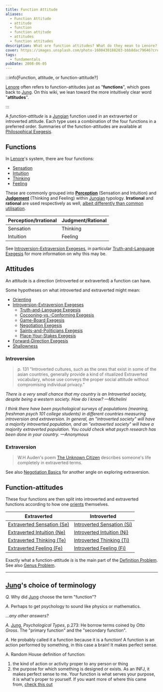 ```yaml
---
title: Function Attitude
aliases:
  - Function Attitude
  - attitude
  - function
  - function attitude
  - attitudes
  - function attitudes
description: What are function attitudes? What do they mean to Lenore?
cover: https://images.unsplash.com/photo-1600430188203-bbb8dac79646?crop=entropy&cs=srgb&fm=jpg&ixid=M3wxOTcwMjR8MHwxfHNlYXJjaHw5fHx0YXJvdHxlbnwwfHx8fDE3NDIzNDc4NjR8MA&ixlib=rb-4.0.3&q=85
tags:
  - fundamentals
pubDate: 2008-06-05
---
```


:::info[Function, attitude, or function-attitude?]

[Lenore](../typologists/lenore-thomson) often refers to function-attitudes just as "**functions**", which goes back to [Jung](../typologists/carl-jung). On this wiki, we lean toward the more intuitively clear word "**attitudes**".

:::

A _function-attitude_ is a [Jungian](../typologists/carl-jung) function used in an extraverted or introverted attitude. Each type uses a combination of the four functions in a preferred order. Summaries of the function-attitudes are available at [Philosophical Exegesis](../exegeses/philosophical-exegesis).

## Functions

In [Lenore](../typologists/lenore-thomson)'s system, there are four functions:

- [Sensation](../function-attitude/functions/sensation)
- [Intuition](../function-attitude/functions/intuition)
- [Thinking](../function-attitude/functions/thinking)
- [Feeling](../function-attitude/functions/feeling)

These are commonly grouped into **[Perception](../function-attitude/functions/perception)** (Sensation and Intuition) and **[Judgement](../function-attitude/functions/judgement)** (Thinking and Feeling) within [Jungian](../typologists/carl-jung) typology. **Irrational** and **rational** are used respectively as well, [albeit differently than common utilisation](./our-difficulties/terms-with-nonobvious-meanings).

| Perception/Irrational | Judgment/Rational |
| --------------------- | ----------------- |
| Sensation             | Thinking          |
| Intuition             | Feeling           |

See [Introversion-Extraversion Exegeses](../exegeses/introversion-extraversion), in particular [Truth-and-Language Exegesis](../exegeses/truth-and-language-exegesis) for more information on why this may be.

## Attitudes

An attitude is a direction (introverted or extraverted) a function can have.

Some hypotheses on what introverted and extraverted might mean:

- [Orienting](../sign-interpretation/orienting)
- [Introversion-Extraversion Exegeses](../exegeses/introversion-extraversion)
  - [Truth-and-Language Exegesis](../exegeses/truth-and-language-exegesis)
  - [Cocooning-vs.-Conforming Exegesis](../exegeses/introversion-extraversion/cocooning-vs-conforming-exegesis)
  - [Game-Board Exegesis](../exegeses/introversion-extraversion/game-board-exegesis)
  - [Negotiation Exegesis](../exegeses/introversion-extraversion/negotiation-exegesis)
  - [Saints-and-Politicians Exegesis](../exegeses/introversion-extraversion/saints-and-politicians-exegesis)
  - [Place-Your-Stakes Exegesis](../exegeses/introversion-extraversion/place-your-stakes-exegesis)
- [Forward-Direction Exegesis](../exegeses/forward-direction-exegesis)
- [Shallowness](../far-flung-explorations/shallowness)

### Introversion

> p. 131 "Introverted cultures, such as the ones that exist in some of the asian countries, generally provide a kind of ritualized Extraverted vocabulary, whose use conveys the proper social attitude without compromising individual privacy."

_There is a very small chance that my country is an Introverted society, despite being a western society. How do I know? —Michelini_

_I think there have been psychological surveys of populations (meaning, freshman psych 101 college students) in different countries measuring introversion and extraversion. In general, an "introverted society" will have a majority introverted population, and an "extraverted society" will have a majority extraverted population. You could check what psych research has been done in your country. —Anonymous_

### Extraversion

> W.H Auden's poem [The Unknown Citizen](https://poets.org/poem/unknown-citizen) describes someone's life completely in extraverted terms.

See also [Negotiation Basics](../exegeses/introversion-extraversion/negotiation-exegesis#Negotiation_Basics) for another angle on exploring extraversion.

## Function-attitudes

These four functions are then split into introverted and extraverted functions according to how one [orients](../sign-interpretation/orienting) themselves.

| Extraverted                                                                        | Introverted                                                                        |
| ---------------------------------------------------------------------------------- | ---------------------------------------------------------------------------------- |
| [Extraverted Sensation (Se)](../function-attitude/attitudes/extraverted-sensation) | [Introverted Sensation (Si)](../function-attitude/attitudes/introverted-sensation) |
| [Extraverted Intuition (Ne)](../function-attitude/attitudes/extraverted-intuition) | [Introverted Intuition (Ni)](../function-attitude/attitudes/introverted-intuition) |
| [Extraverted Thinking (Te)](../function-attitude/attitudes/extraverted-thinking)   | [Introverted Thinking (Ti)](../function-attitude/attitudes/introverted-thinking)   |
| [Extraverted Feeling (Fe)](../function-attitude/attitudes/extraverted-feeling)     | [Introverted Feeling (Fi)](../function-attitude/attitudes/introverted-feeling)     |

Exactly what a function-attitude _is_ is the main part of the [Definition Problem](../our-difficulties/definition-problem). See also [Genus Problem](../our-difficulties/genus-problem).

---

## [Jung](../typologists/carl-jung)'s choice of terminology

_Q._ Why did [Jung](../typologists/carl-jung) choose the term "function"?

_A._ Perhaps to get psychology to sound like physics or mathematics.

_...any other answers?_

_A._ [Jung](../typologists/carl-jung), _Psychological Types_, p.273: He borrow terms coined by _Otto Gross_. The "primary function" and the "secondary function".

_A._ He probably called it a function because it is a function! A function is an action performed by something, in this case a brain! It makes perfect sense.

A. Random House definition of function: 
1. the kind of action or activity proper to any person or thing 
2. the purpose for which something is designed or exists. 
As an INFJ, it makes perfect sense to me. Your function is what serves your purpose, it is what's proper to yourself. If you want more of where this came from, [check this out](https://web.archive.org/web/20071014000354/http://greenlightwiki.com/lenore-exegesis/check_this_out)
